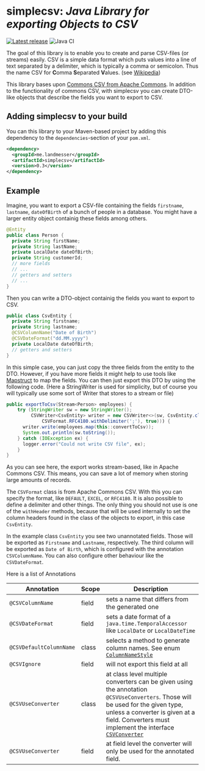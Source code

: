 # simplecsv: _Java Library for exporting Objects to CSV_

[![Latest release](https://img.shields.io/github/release/bmilcke/simplecsv.svg)](https://github.com/bmilcke/simplecsv/releases/latest)
![Java CI](https://github.com/bmilcke/simplecsv/workflows/Java%20CI/badge.svg)

The goal of this library is to enable you to create and parse CSV-files (or streams) easily. CSV is a simple
data format which puts values into a line of text separated by a delimiter, which is typically a comma or
semicolon. Thus the name CSV for **C**omma **S**eparated **V**alues. (see [Wikipedia][2])

This library bases upon [Commons CSV from Apache Commons][1]. In addition to the functionality of commons CSV, with
simplecsv you can create DTO-like objects that describe the fields you want to export to CSV. 

## Adding simplecsv to your build

You can this library to your Maven-based project by adding this dependency to the `dependencies`-section 
of your `pom.xml`.

```xml
<dependency>
  <groupId>me.landmesser</groupId>
  <artifactId>simplecsv</artifactId>
  <version>0.3</version>
</dependency>
```

## Example

Imagine, you want to export a CSV-file containing the fields `firstname`, `lastname`, `dateOfBirth` of a
bunch of people in a database. You might have a larger entity object containig these fields among others.

```java
@Entity
public class Person {
  private String firstName;
  private String lastName;
  private LocalDate dateOfBirth;
  private String customerId;
  // more fields
  // ...
  // getters and setters
  // ...
}
```

Then you can write a DTO-object containig the fields you want to export to CSV.

```java
public class CsvEntity {
  private String firstname;
  private String lastname;
  @CSVColumnName("Date of Birth")
  @CSVDateFormat("dd.MM.yyyy")
  private LocalDate dateOfBirth;
  // getters and setters
}
```

In this simple case, you can just copy the three fields from the entity to the DTO. However, if you have more fields
it might help to use tools like [Mapstruct][3] to map the fields. You can then just export this DTO by using the
following code. (Here a StringWriter is used for simplicity, but of course you will typically use some sort of Writer 
that stores to a stream or file)

```java
public exportToCsv(Stream<Person> employees) {
    try (StringWriter sw = new StringWriter();
         CSVWriter<CsvEntity> writer = new CSVWriter<>(sw, CsvEntity.class,
             CSVFormat.RFC4180.withDelimiter(';'), true))) {
      writer.write(employees.map(this::convertToCsv));
      System.out.println(sw.toString());
    } catch (IOException ex) {
      logger.error("Could not write CSV file", ex);
    }
}
```
 
 As you can see here, the export works stream-based, like in Apache Commons CSV. This means, you can
 save a lot of memory when storing large amounts of records.
 
 The `CSVFormat` class is from Apache Commons CSV. With this you can specify the format, like `DEFAULT`, `EXCEL`, or
 `RFC4180`. It is also possible to define a delimiter and other things. The only thing you should not use is one of the
`withHeader` methods, because that will be used internally to set the column headers found in the class of the objects
to export, in this case `CsvEntity`.

In the example class `CsvEntity` you see two unannotated fields. Those will be exported as `Firstname` and `Lastname`,
respectively. The third column will be exported as `Date of Birth`, which is configured with the annotation
`CSVColumnName`. You can also configure other behaviour like the `CSVDateFormat`.

Here is a list of Annotations


Annotation | Scope | Description
-----------|-------|------------
`@CSVColumnName` | field | sets a name that differs from the generated one
`@CSVDateFormat` | field | sets a date format of a `java.time.TemporalAccessor` like `LocalDate` or `LocalDateTime`
`@CSVDefaultColumnName` | class | selects a method to generate column names. See enum [`ColumnNameStyle`](src/main/java/me/landmesser/simplecsv/ColumnNameStyle.java) 
`@CSVIgnore` | field | will not export this field at all
`@CSVUseConverter` | class | at class level multiple converters can be given using the annotation `@CSVUseConverters`. Those will be used for the given type, unless a converter is given at a field. Converters must implement the interface [`CSVConverter`](src/main/java/me/landmesser/simplecsv/CSVConverter.java)
`@CSVUseConverter` | field | at field level the converter will only be used for the annotated field.
 
[1]: https://commons.apache.org/proper/commons-csv/
[2]: https://en.wikipedia.org/wiki/Comma-separated_values
[3]: https://mapstruct.org/ 
